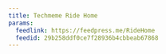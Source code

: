 ```yaml
---
title: Techmeme Ride Home
params:
  feedlink: https://feedpress.me/RideHome
  feedid: 29b258ddf0ce7f28936b4cbbeab67868
---
```


